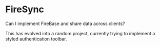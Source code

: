 # FireSync
Can I implement FireBase and share data across clients?

This has evolved into a random project, currently trying to implement a styled authentication toolbar.

